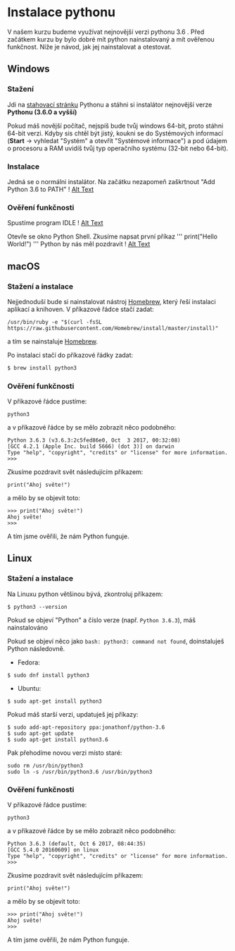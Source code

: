 # Instalace pythonu
V našem kurzu budeme využívat nejnovější verzi pythonu 3.6 . Před začátkem kurzu by bylo dobré mít python nainstalovaný a mít ověřenou funkčnost. Níže je návod, jak jej nainstalovat a otestovat.

## Windows
### Stažení
Jdi na [stahovací stránku](https://www.python.org/downloads/) Pythonu a stáhni si instalátor nejnovější verze __Pythonu (3.6.0 a vyšší)__

Pokud máš novější počítač, nejspíš bude tvůj windows 64-bit, proto stáhni 64-bit verzi. Kdyby sis chtěl být jistý, koukni se do Systémových informací (__Start__ -> vyhledat "Systém" a otevřít "Systémové informace") a pod údajem o procesoru a RAM uvidíš tvůj typ operačního systému (32-bit nebo 64-bit).

### Instalace

Jedná se o normálni instalátor. Na začátku nezapomeň zaškrtnout "Add Python 3.6 to PATH"
! [Alt Text](https://github.com/nguyeho7/vietcode2018/blob/master/tutorials/python_installation/python_installer.png "Python installer")


### Ověření funkčnosti
Spustíme program IDLE
! [Alt Text](https://github.com/nguyeho7/vietcode2018/blob/master/tutorials/python_installation/IDLE.png "IDLE icon")

Otevře se okno Python Shell. Zkusíme napsat první příkaz
'''
print("Hello World!")
'''
Python by nás měl pozdravit
! [Alt Text](https://github.com/nguyeho7/vietcode2018/blob/master/tutorials/python_installation/python_shell_test.png "Hello World")

## macOS
### Stažení a instalace
Nejjednoduší bude si nainstalovat nástroj [Homebrew](https://brew.sh/index_cs), který řeší instalaci aplikací a knihoven. V příkazové řádce stačí zadat:
```
/usr/bin/ruby -e "$(curl -fsSL https://raw.githubusercontent.com/Homebrew/install/master/install)"
```

a tím se nainstaluje  [Homebrew](https://brew.sh/index_cs).

Po instalaci stačí do příkazové řádky zadat:

```bash
$ brew install python3
```

### Ověření funkčnosti
V příkazové řádce pustíme:
```
python3
```

a v příkazové řádce by se mělo zobrazit něco podobného:

```
Python 3.6.3 (v3.6.3:2c5fed86e0, Oct  3 2017, 00:32:08)
[GCC 4.2.1 (Apple Inc. build 5666) (dot 3)] on darwin
Type "help", "copyright", "credits" or "license" for more information.
>>>
```
Zkusíme pozdravit svět následujícím příkazem:

```
print("Ahoj světe!")
```

a mělo by se objevit toto:

```
>>> print("Ahoj světe!")
Ahoj světe!
>>>
```
A tím jsme ověřili, že nám Python funguje.

## Linux
### Stažení a instalace
Na Linuxu python většinou bývá, zkontroluj příkazem:
```
$ python3 --version
```
Pokud se objeví "Python" a číslo verze (např. `Python 3.6.3`), máš nainstalováno

Pokud se objeví něco jako `bash: python3: command not found`, doinstaluješ Python následovně.
 - Fedora:
 ```
 $ sudo dnf install python3
 ```
 - Ubuntu:
 ```
 $ sudo apt-get install python3
 ```
Pokud máš starší verzi, updatuješ jej příkazy:

```
$ sudo add-apt-repository ppa:jonathonf/python-3.6
$ sudo apt-get update
$ sudo apt-get install python3.6
```

Pak přehodíme novou verzi místo staré:
```
sudo rm /usr/bin/python3
sudo ln -s /usr/bin/python3.6 /usr/bin/python3
```

### Ověření funkčnosti
V příkazové řádce pustíme:
```
python3
```

a v příkazové řádce by se mělo zobrazit něco podobného:

```
Python 3.6.3 (default, Oct 6 2017, 08:44:35)
[GCC 5.4.0 20160609] on linux
Type "help", "copyright", "credits" or "license" for more information.
>>>
```
Zkusíme pozdravit svět následujícím příkazem:

```
print("Ahoj světe!")
```

a mělo by se objevit toto:

```
>>> print("Ahoj světe!")
Ahoj světe!
>>>
```
A tím jsme ověřili, že nám Python funguje.
